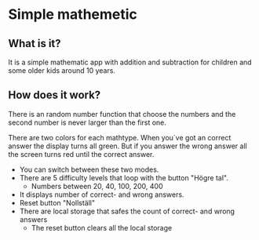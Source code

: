 # Simple mathemetic

## What is it?
It is a simple mathematic app with addition and subtraction for children and some older kids around 10 years.

## How does it work?
There is an random number function that choose the numbers and the second number is never larger than the first one.

There are two colors for each mathtype.
When you´ve got an correct answer the display turns all green.
But if you answer the wrong answer all the screen turns red until the correct answer.

- You can switch between these two modes.
- There are 5 difficulty levels that loop with the button "Högre tal".
  - Numbers between 20, 40, 100, 200, 400
- It displays number of correct- and wrong answers.
- Reset button "Nollställ"
- There are local storage that safes the count of correct- and wrong answers
  - The reset button clears all the local storage
